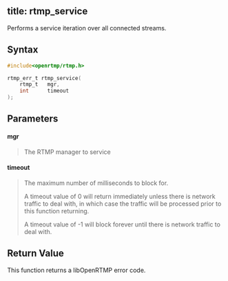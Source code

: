 title: rtmp_service
--------------------------

Performs a service iteration over all connected streams.

## Syntax ##

```c
#include<openrtmp/rtmp.h>

rtmp_err_t rtmp_service(
    rtmp_t   mgr, 
    int      timeout 
);
```

## Parameters ##
#### mgr ####
> The RTMP manager to service

#### timeout ####
> The maximum number of milliseconds to block for.
>
> A timeout value of 0 will return immediately unless there is network traffic to deal with, in which case the traffic will be processed prior to this function returning.
>
> A timeout value of -1 will block forever until there is network traffic to deal with.

## Return Value ##
This function returns a libOpenRTMP error code.
